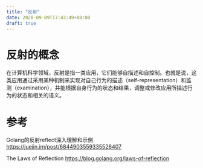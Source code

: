 ```yaml
---
title: "反射"
date: 2020-09-09T17:43:49+08:00
draft: true 
---
```


#  反射的概念



在计算机科学领域，反射是指一类应用，它们能够自描述和自控制。也就是说，这类应用通过采用某种机制来实现对自己行为的描述（self-representation）和监测（examination），并能根据自身行为的状态和结果，调整或修改应用所描述行为的状态和相关的语义。









# 参考

Golang的反射reflect深入理解和示例 https://juejin.im/post/6844903559335526407

The Laws of Reflection   https://blog.golang.org/laws-of-reflection

 

